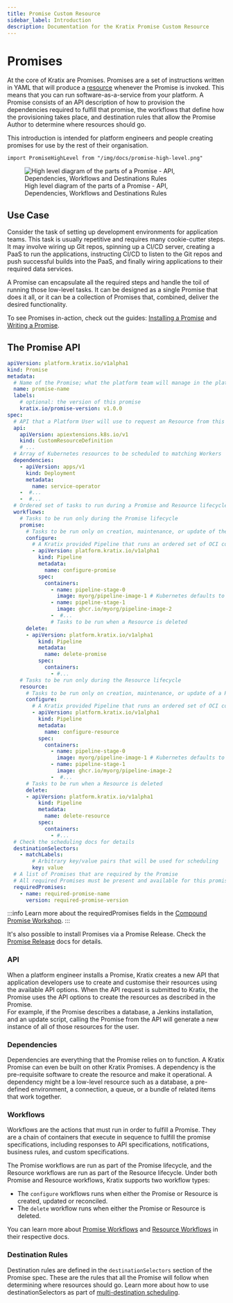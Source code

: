 ```yaml
---
title: Promise Custom Resource
sidebar_label: Introduction
description: Documentation for the Kratix Promise Custom Resource
---
```


# Promises

At the core of Kratix are Promises. Promises are a set of instructions written in YAML that will produce a [resource](../resources/intro) whenever the Promise is invoked. This means that you can run software-as-a-service from your platform. A Promise consists of an API description of how to provision the dependencies required to fulfill that promise, the workflows that define how the provisioning takes place, and destination rules that allow the Promise Author to determine where resources should go.

This introduction is intended for platform engineers and people creating promises for use by the rest of their organisation.

```mdx-code-block
import PromiseHighLevel from "/img/docs/promise-high-level.png"
```

<figure className="diagram">
  <img className="small" src={PromiseHighLevel} alt="High level diagram of the parts of a Promise - API, Dependencies, Workflows and Destinations Rules" />

  <figcaption>High level diagram of the parts of a Promise - API, Dependencies, Workflows and Destinations Rules</figcaption>
</figure>

## Use Case

Consider the task of setting up development environments for application teams.
This task is usually repetitive and requires many cookie-cutter steps. It may
involve wiring up Git repos, spinning up a CI/CD server, creating a PaaS to run
the applications, instructing CI/CD to listen to the Git repos and push
successful builds into the PaaS, and finally wiring applications to their
required data services.

A Promise can encapsulate all the required steps and handle the toil of running
those low-level tasks. It can be designed as a single Promise that does it all,
or it can be a collection of Promises that, combined, deliver the desired
functionality.

To see Promises in-action, check out the guides: [Installing a Promise](../../guides/installing-a-promise) and [Writing a Promise](../../guides/writing-a-promise).

## The Promise API

```yaml
apiVersion: platform.kratix.io/v1alpha1
kind: Promise
metadata:
  # Name of the Promise; what the platform team will manage in the platform cluster
  name: promise-name
  labels:
    # optional: the version of this promise
    kratix.io/promise-version: v1.0.0
spec:
  # API that a Platform User will use to request an Resource from this Promise
  api:
    apiVersion: apiextensions.k8s.io/v1
    kind: CustomResourceDefinition
    # ... 
  # Array of Kubernetes resources to be scheduled to matching Workers
  dependencies:
    - apiVersion: apps/v1
      kind: Deployment
      metadata:
        name: service-operator
    -  #...
    -  #...
  # Ordered set of tasks to run during a Promise and Resource lifecycle
  workflows:
    # Tasks to be run only during the Promise lifecycle
    promise:
      # Tasks to be run only on creation, maintenance, or update of the Promise
      configure:
        # A Kratix provided Pipeline that runs an ordered set of OCI compliant images
        - apiVersion: platform.kratix.io/v1alpha1
          kind: Pipeline
          metadata:
            name: configure-promise
          spec:
            containers:
              - name: pipeline-stage-0
                image: myorg/pipeline-image-1 # Kubernetes defaults to docker.io
              - name: pipeline-stage-1
                image: ghcr.io/myorg/pipeline-image-2
              -  #...
              # Tasks to be run when a Resource is deleted
      delete: 
      - apiVersion: platform.kratix.io/v1alpha1
          kind: Pipeline
          metadata:
            name: delete-promise
          spec:
            containers:
              - #...
    # Tasks to be run only during the Resource lifecycle
    resource:
      # Tasks to be run only on creation, maintenance, or update of a Resource
      configure:
        # A Kratix provided Pipeline that runs an ordered set of OCI compliant images
        - apiVersion: platform.kratix.io/v1alpha1
          kind: Pipeline
          metadata:
            name: configure-resource
          spec:
            containers:
              - name: pipeline-stage-0
                image: myorg/pipeline-image-1 # Kubernetes defaults to docker.io
              - name: pipeline-stage-1
                image: ghcr.io/myorg/pipeline-image-2
              -  #...
      # Tasks to be run when a Resource is deleted
      delete: 
      - apiVersion: platform.kratix.io/v1alpha1
          kind: Pipeline
          metadata:
            name: delete-resource
          spec:
            containers:
              - #...
  # Check the scheduling docs for details
  destinationSelectors:
    - matchLabels:
        # Arbitrary key/value pairs that will be used for scheduling
        key: value
  # A list of Promises that are required by the Promise
  # All required Promises must be present and available for this promise to be made available
  requiredPromises:
    - name: required-promise-name
      version: required-promise-version
```
:::info
Learn more about the requiredPromises fields in the [Compound Promise Workshop](../../../workshop/part-ii/compound-promise#defining-promises-as-required-promises).
:::


It's also possible to install Promises via a Promise Release. Check the [Promise Release](../promises/releases) docs for details.

### API
When a platform engineer installs a Promise, Kratix creates a new API that application developers use to create and customise their resources using the available API options.
When the API request is submitted to Kratix, the Promise uses the API options to create the resources as described in the Promise.  
For example, if the Promise describes a database, a Jenkins installation, and an update script, calling the Promise from the API will generate a new instance of all of those resources for the user.

### Dependencies
Dependencies are everything that the Promise relies on to function. A Kratix Promise can even be built on other Kratix Promises. A dependency is the pre-requisite software to create the resource and make it operational. A dependency might be a low-level resource such as a database, a pre-defined environment, a connection, a queue, or a bundle of related items that work together.

### Workflows
Workflows are the actions that must run in order to fulfill a Promise. They are a chain of containers that execute in sequence to fulfill the promise specifications, including responses to API specifications, notifications, business rules, and custom specifications.

The Promise workflows are run as part of the Promise lifecycle, and the Resource workflows are run as part of the Resource lifecycle. Under both Promise and Resource workflows, Kratix supports two workflow types:
- The `configure` workflows runs when either the Promise or Resource is created, updated or reconciled.
- The `delete` workflow runs when either the Promise or Resource is deleted.

You can learn more about [Promise Workflows](workflows) and [Resource Workflows](../resources/workflows) in their respective docs.

### Destination Rules
Destination rules are defined in the `destinationSelectors` section of the Promise spec. These are the rules that all the Promise will follow when determining where resources should go. Learn more about how to use destinationSelectors as part of [multi-destination scheduling](../destinations/multidestination-management#promises). 
